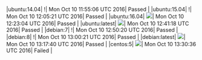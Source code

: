 |ubuntu:14.04| \![](https://cdn.rawgit.com/Neilpang/letest/master/status/ubuntu-14.04.svg?1476100506)| Mon Oct 10 11:55:06 UTC 2016| Passed |
|ubuntu:15.04| \![](https://cdn.rawgit.com/Neilpang/letest/master/status/ubuntu-15.04.svg?1476101121)| Mon Oct 10 12:05:21 UTC 2016| Passed |
|ubuntu:16.04| ![](https://cdn.rawgit.com/Neilpang/letest/master/status/ubuntu-16.04.svg?1476102184)| Mon Oct 10 12:23:04 UTC 2016| Passed |
|ubuntu:latest| ![](https://cdn.rawgit.com/Neilpang/letest/master/status/ubuntu-latest.svg?1476103278)| Mon Oct 10 12:41:18 UTC 2016| Passed |
|debian:7| \![](https://cdn.rawgit.com/Neilpang/letest/master/status/debian-7.svg?1476103820)| Mon Oct 10 12:50:20 UTC 2016| Passed |
|debian:8| \![](https://cdn.rawgit.com/Neilpang/letest/master/status/debian-8.svg?1476104421)| Mon Oct 10 13:00:21 UTC 2016| Passed |
|debian:latest| ![](https://cdn.rawgit.com/Neilpang/letest/master/status/debian-latest.svg?1476105460)| Mon Oct 10 13:17:40 UTC 2016| Passed |
|centos:5| ![](https://cdn.rawgit.com/Neilpang/letest/master/status/centos-5.svg?1476106236)| Mon Oct 10 13:30:36 UTC 2016| Failed |
